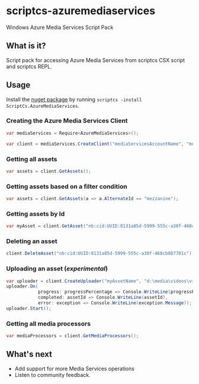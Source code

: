 scriptcs-azuremediaservices
===========================

Windows Azure Media Services Script Pack

## What is it?
Script pack for accessing Azure Media Services from scriptcs CSX script and scriptcs REPL.

## Usage
Install the [nuget package](https://nuget.org/packages/ScriptCs.AzureMediaServices/0.1) by running `scriptcs -install ScriptCs.AzureMediaServices`.

### Creating the Azure Media Services Client
```csharp
var mediaServices = Require<AzureMediaServices>();

var client = mediaServices.CreateClient("mediaServicesAccountName", "mediaServicesAccountKey");
```

### Getting all assets
```csharp
var assets = client.GetAssets();
```

### Getting assets based on a filter condition
```csharp
var assets = client.GetAssets(a => a.AlternateId == "mezzanine");
```

### Getting assets by Id
```csharp
var myAsset = client.GetAsset("nb:cid:UUID:8131a85d-5999-555c-a30f-468cb087701c");
```

### Deleting an asset
```csharp
client.DeleteAsset("nb:cid:UUID:8131a85d-5999-555c-a30f-468cb087701c");
```

### Uploading an asset (*experimental*)
```csharp
var uploader = client.CreateUploader("myAssetName", "d:\media\videos\video.mp4");
uploader.On(
			progress: progressPercentage => Console.WriteLine(progressPercentage),
			completed: assetId => Console.WriteLine(assetId),
			error: exception => Console.WriteLine(exception.Message));
uploader.Start();
```

### Getting all media processors
```csharp
var mediaProcessors = client.GetMediaProcessors();
```

## What's next
* Add support for more Media Services operations
* Listen to community feedback.
